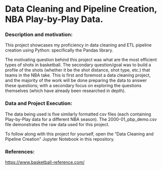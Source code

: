 # Data Cleaning and Pipeline Creation, NBA Play-by-Play Data.

### Description and motivation:
This project showcases my proficiency in data cleaning and ETL pipeline creation using Python: specifically the Pandas library. 

The motivating question behind this project was what are the most efficient types of shots in basketball. The secondary question/goal was to build a profile of the shots (whether it be the shot distance, shot type, etc.) that teams in the NBA take. This is first and foremost a data cleaning project, and the majority of the work will be done preparing the data to answer these questions; with a secondary focus on exploring the questions themselves (which have already been researched in depth). 

### Data and Project Execution:
The data being used is five similarly formatted csv files (each containing Play-by-Play data for a different NBA season).
The 2000-01_pbp_demo.csv file demonstrates the raw data used for this project.

To follow along with this project for yourself, open the “Data Cleaning and Pipeline Creation” Jupyter Notebook in this repository.
 
### References:
https://www.basketball-reference.com/ 
